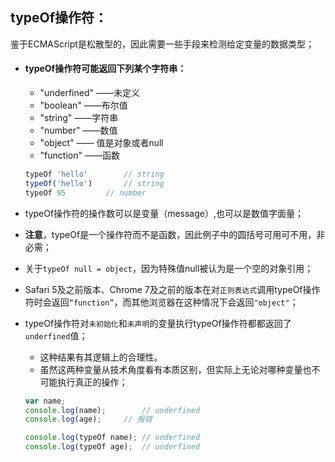 ## typeOf操作符：

鉴于ECMAScript是松散型的，因此需要一些手段来检测给定变量的数据类型；

- #### typeOf操作符可能返回下列某个字符串：

  - "underfined"  ——未定义
  - "boolean"  ——布尔值
  - "string"  ——字符串
  - "number" ——数值
  - "object" —— 值是对象或者null
  - "function" ——函数

  ```js
  typeOf 'hello'		// string
  typeOf('hello')		// string
  typeOf 95         // number
  ```

- typeOf操作符的操作数可以是变量（message）,也可以是数值字面量；

- **注意**，typeOf是一个操作符而不是函数，因此例子中的圆括号可用可不用，非必需；

- 关于`typeOf null = object`，因为特殊值null被认为是一个空的对象引用；

- Safari 5及之前版本、Chrome 7及之前的版本在对`正则表达式`调用typeOf操作符时会返回`“function”`，而其他浏览器在这种情况下会返回`"object"`；

- typeOf操作符对`未初始化`和`未声明`的变量执行typeOf操作符都都返回了`underfined`值；

  - 这种结果有其逻辑上的合理性。
  - 虽然这两种变量从技术角度看有本质区别，但实际上无论对哪种变量也不可能执行真正的操作；

  ```js
  var name;
  console.log(name);		// underfined
  console.log(age);		// 报错
  
  console.log(typeOf name);	// underfined
  console.log(typeOf age);	// underfined
  ```

  
